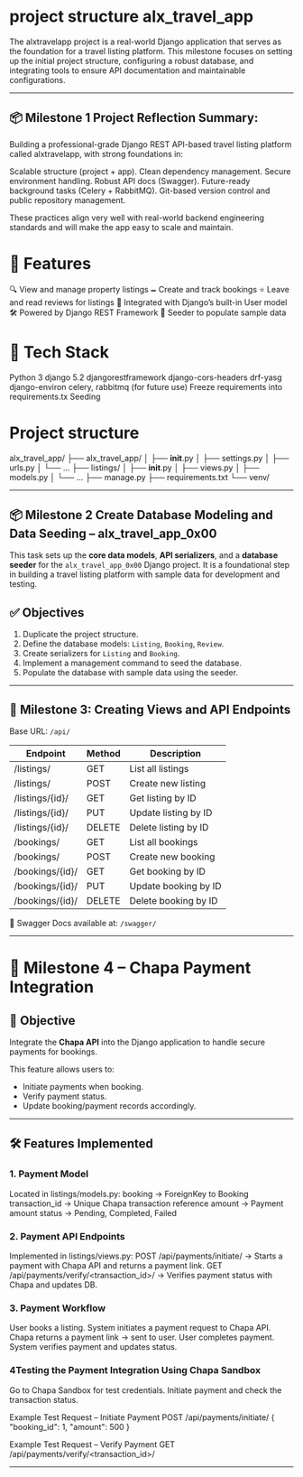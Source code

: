 # project structure alx_travel_app
The alxtravelapp project is a real-world Django application that serves as the foundation for a travel listing platform. This milestone focuses on setting up the initial project structure, configuring a robust database, and integrating tools to ensure API documentation and maintainable configurations.

---

## 📦 Milestone 1 Project Reflection Summary:
Building a professional-grade Django REST API-based travel listing platform called alxtravelapp, with strong foundations in:

Scalable structure (project + app).
Clean dependency management.
Secure environment handling.
Robust API docs (Swagger).
Future-ready background tasks (Celery + RabbitMQ).
Git-based version control and public repository management.

These practices align very well with real-world backend engineering standards and will make the app easy to scale and maintain.


# 🚀 Features
🔍 View and manage property listings
🗕️ Create and track bookings
⭐ Leave and read reviews for listings
🔐 Integrated with Django’s built-in User model
🛠 Powered by Django REST Framework
🧪 Seeder to populate sample data
 

# 🧱 Tech Stack
Python 3
django 5.2
djangorestframework
django-cors-headers
drf-yasg
django-environ
celery, rabbitmq (for future use)
Freeze requirements into requirements.tx
Seeding


# Project structure

alx_travel_app/
├── alx_travel_app/
│   ├── __init__.py
│   ├── settings.py
│   ├── urls.py
│   └── ...
├── listings/
│   ├── __init__.py
│   ├── views.py
│   ├── models.py
│   └── ...
├── manage.py
├── requirements.txt
└── venv/

---

## 📦 Milestone 2 Create Database Modeling and Data Seeding – alx_travel_app_0x00

This task sets up the **core data models**, **API serializers**, and a **database seeder** for the `alx_travel_app_0x00` Django project. It is a foundational step in building a travel listing platform with sample data for development and testing.


## ✅ Objectives

1. Duplicate the project structure.
2. Define the database models: `Listing`, `Booking`, `Review`.
3. Create serializers for `Listing` and `Booking`.
4. Implement a management command to seed the database.
5. Populate the database with sample data using the seeder.

---

## 🚀 Milestone 3: Creating Views and API Endpoints

Base URL: `/api/`

| Endpoint              | Method | Description              |
|-----------------------|--------|--------------------------|
| /listings/            | GET    | List all listings        |
| /listings/            | POST   | Create new listing       |
| /listings/{id}/       | GET    | Get listing by ID        |
| /listings/{id}/       | PUT    | Update listing by ID     |
| /listings/{id}/       | DELETE | Delete listing by ID     |
| /bookings/            | GET    | List all bookings        |
| /bookings/            | POST   | Create new booking       |
| /bookings/{id}/       | GET    | Get booking by ID        |
| /bookings/{id}/       | PUT    | Update booking by ID     |
| /bookings/{id}/       | DELETE | Delete booking by ID     |

📘 Swagger Docs available at: `/swagger/`

---

# 🚀 Milestone 4 – Chapa Payment Integration

## 📌 Objective
Integrate the **Chapa API** into the Django application to handle secure payments for bookings.  

This feature allows users to:
- Initiate payments when booking.
- Verify payment status.
- Update booking/payment records accordingly.

---

## 🛠 Features Implemented

### 1. Payment Model
Located in listings/models.py:
booking → ForeignKey to Booking
transaction_id → Unique Chapa transaction reference
amount → Payment amount
status → Pending, Completed, Failed

### 2. Payment API Endpoints
Implemented in listings/views.py:
POST /api/payments/initiate/ → Starts a payment with Chapa API and returns a payment link.
GET /api/payments/verify/<transaction_id>/ → Verifies payment status with Chapa and updates DB.

### 3. Payment Workflow
User books a listing.
System initiates a payment request to Chapa API.
Chapa returns a payment link → sent to user.
User completes payment.
System verifies payment and updates status.

### 4Testing the Payment Integration Using Chapa Sandbox
Go to Chapa Sandbox for test credentials.
Initiate payment and check the transaction status.

Example Test Request – Initiate Payment
POST /api/payments/initiate/
{
    "booking_id": 1,
    "amount": 500
}

Example Test Request – Verify Payment
GET /api/payments/verify/<transaction_id>/

---